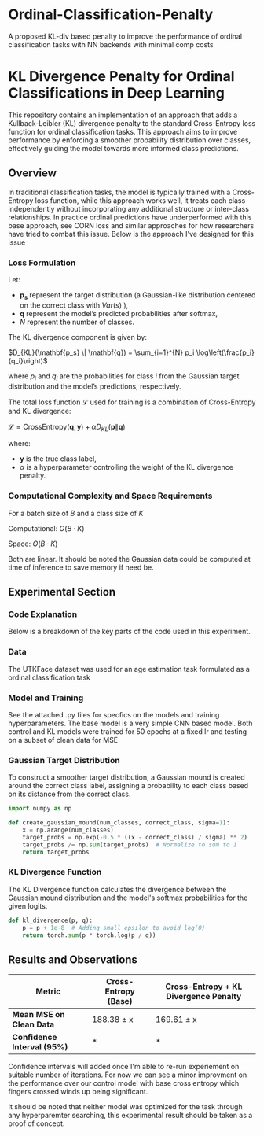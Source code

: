 # Ordinal-Classification-Penalty
A proposed KL-div based penalty to improve the performance of ordinal classification tasks with NN backends with minimal comp costs

# KL Divergence Penalty for Ordinal Classifications in Deep Learning

This repository contains an implementation of an approach that adds a Kullback-Leibler (KL) divergence penalty to the standard Cross-Entropy loss function for ordinal classification tasks. This approach aims to improve performance by enforcing a smoother probability distribution over classes, effectively guiding the model towards more informed class predictions.

## Overview

In traditional classification tasks, the model is typically trained with a Cross-Entropy loss function, while this approach works well, it treats each class independently without incorporating any additional structure or inter-class relationships. In practice ordinal predictions have underperformed with this base approach, see CORN loss and similar approaches for how researchers have tried to combat this issue. Below is the approach I've designed for this issue



### Loss Formulation
Let:
- $\mathbf{p_s}$ represent the target distribution (a Gaussian-like distribution centered on the correct class with $Var(s)$ ),
- $\mathbf{q}$ represent the model’s predicted probabilities after softmax,
- $N$ represent the number of classes.

The KL divergence component is given by:


$D_{KL}(\mathbf{p_s} \| \mathbf{q}) = \sum_{i=1}^{N} p_i \log\left(\frac{p_i}{q_i}\right)$


where $p_i$ and $q_i$ are the probabilities for class $i$ from the Gaussian target distribution and the model’s predictions, respectively.

The total loss function $\mathcal{L}$ used for training is a combination of Cross-Entropy and KL divergence:


$\mathcal{L} = \text{CrossEntropy}(\mathbf{q}, \mathbf{y}) + \alpha D_{KL}(\mathbf{p} \| \mathbf{q})$

where:
-  $\mathbf{y}$ is the true class label,
- $\alpha$ is a hyperparameter controlling the weight of the KL divergence penalty.

### Computational Complexity and Space Requirements
For a batch size of $B$ and a class size of $K$

Computational: $O(B \cdot K)$

Space: $O(B \cdot K)$

Both are linear. It should be noted the Gaussian data could be computed at time of inference to save memory if need be. 

## Experimental Section

### Code Explanation

Below is a breakdown of the key parts of the code used in this experiment.

### Data
The UTKFace dataset was used for an age estimation task formulated as a ordinal classification task

### Model and Training

See the attached .py files for specfics on the models and training hyperparameters. The base model is a very simple CNN based model. Both control and KL models were trained for 50 epochs at a fixed lr and testing on a subset of clean data for MSE

### Gaussian Target Distribution

To construct a smoother target distribution, a Gaussian mound is created around the correct class label, assigning a probability to each class based on its distance from the correct class.

```python
import numpy as np

def create_gaussian_mound(num_classes, correct_class, sigma=1):
    x = np.arange(num_classes)
    target_probs = np.exp(-0.5 * ((x - correct_class) / sigma) ** 2)
    target_probs /= np.sum(target_probs)  # Normalize to sum to 1
    return target_probs
```

### KL Divergence Function

The KL Divergence function calculates the divergence between the Gaussian mound distribution and the model's softmax probabilities for the given logits.

```python
def kl_divergence(p, q):
    p = p + 1e-8  # Adding small epsilon to avoid log(0)
    return torch.sum(p * torch.log(p / q))
```

## Results and Observations


| Metric                         | Cross-Entropy (Base) | Cross-Entropy + KL Divergence Penalty |
|--------------------------------|----------------------|---------------------------------------|
| **Mean MSE on Clean Data**          | 188.38 ± x       | 169.61 ± x                        |
| **Confidence Interval (95%)**  | *     | *                       |

Confidence intervals will added once I'm able to re-run experiement on suitable number of iterations. For now we can see a minor improvment on the performance over our control model with base cross entropy which fingers crossed winds up being significant. 

It should be noted that neither model was optimized for the task through any hyperparemter searching, this experimental result should be taken as a proof of concept. 

